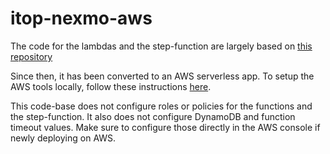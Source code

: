 # itop-nexmo-aws

The code for the lambdas and the step-function are largely based on [this repository](https://github.com/samanaphone/lambda)

Since then, it has been converted to an AWS serverless app. To setup the AWS tools locally, follow these instructions [here](/itop-aws/AWS-SERVERLESS.md).

This code-base does not configure roles or policies for the functions and the step-function. It also does not configure DynamoDB and function timeout values. Make sure to configure those directly in the AWS console if newly deploying on AWS.